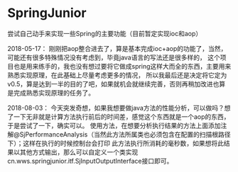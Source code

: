 # SpringJunior
尝试自己动手来实现一些Spring的主要功能（目前暂定实现ioc和aop）

2018-05-17：
刚刚把aop整合进去了，算是基本完成ioc+aop的功能了，当然，可能还有很多特殊情况没有考虑到，毕竟java语言的写法还是很多样的，
这个项目也是用来练手的，我也没有想过要将它做成spring这样大而全的东西，主要用来熟悉实现原理，在此基础上尽量考虑更多的情况，
所以我最后还是决定将它定为v0.5，算是达到一半的目的了吧，如果就机会就继续完善，否则再稍加改进也算是完成熟悉实现原理的任务了。

2018-08-03：
今天突发奇想，如果我想要做java方法的性能分析，可以做吗？想了一下无非就是计算方法执行前后的时间差，感觉这个东西就是一个aop的东西，于是尝试了一下，确实可以。
使用方法，在想要分析执行结果的方法上面添加注解@SjPerformanceAnalysis（当然此方法所属类也必须包含在配置的扫描根路径下）；这样在执行的时候控制台会打印
此方法执行所消耗的毫秒数，如果想将此结果以其他方式输出，那么可以自定义一个类实现cn.wws.springjunior.itf.SjInputOutputInterface接口即可。
